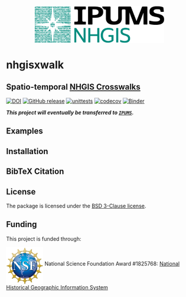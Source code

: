 <p align="center" valign="middle">
<img src="figs/nhgis_logo_black.png" height="100" href=https://www.nhgis.org />
</p>

# nhgisxwalk
## Spatio-temporal [NHGIS Crosswalks](https://www.nhgis.org/user-resources/geographic-crosswalks)

[![DOI](https://zenodo.org/badge/259962549.svg)](https://zenodo.org/badge/latestdoi/259962549) [![GitHub release](https://img.shields.io/github/v/tag/jGaboardi/nhgisxwalk?include_prereleases&logo=GitHub)](https://img.shields.io/github/v/tag/jGaboardi/nhgisxwalk?include_prereleases&logo=GitHub) [![unittests](https://github.com/jGaboardi/nhgisxwalk/workflows/.github/workflows/unittests.yml/badge.svg)](https://github.com/jGaboardi/nhgisxwalk/actions?query=workflow%3A.github%2Fworkflows%2Funittests.yml) [![codecov](https://codecov.io/gh/jGaboardi/nhgisxwalk/branch/master/graph/badge.svg)](https://codecov.io/gh/jGaboardi/nhgisxwalk) [![Binder](https://mybinder.org/badge_logo.svg)](https://mybinder.org/v2/gh/jGaboardi/nhgisxwalk/master)

***This project will eventually be transferred to [`IPUMS`](https://github.com/ipums).***

## Examples



## Installation



## BibTeX Citation



## License
The package is licensed under the [BSD 3-Clause license](https://github.com/jGaboardi/pp2n/blob/master/LICENSE).



## Funding
This project is funded through:

[<img align="middle" src="figs/nsf_logo.png" width="100">](https://www.nsf.gov/index.jsp) National Science Foundation Award #1825768: [National Historical Geographic Information System](https://www.nsf.gov/awardsearch/showAward?AWD_ID=1825768&HistoricalAwards=false)

